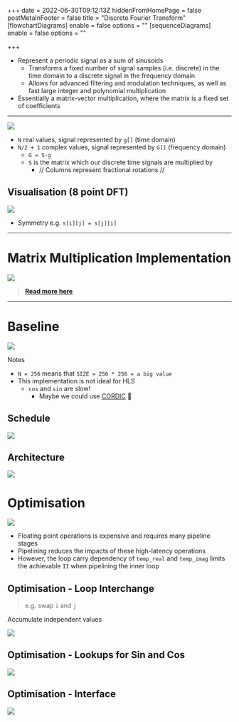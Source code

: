 +++
date = 2022-06-30T09:12:13Z
hiddenFromHomePage = false
postMetaInFooter = false
title = "Discrete Fourier Transform"
[flowchartDiagrams]
enable = false
options = ""
[sequenceDiagrams]
enable = false
options = ""

+++
* Represent a periodic signal as a sum of sinusoids
  * Transforms a fixed number of signal samples (i.e. discrete) in the time domain to a discrete signal in the frequency domain
  * Allows for advanced filtering and modulation techniques, as well as fast large integer and polynomial multiplication
* Essentially a matrix-vector multiplication, where the matrix is a fixed set of coefficients

***

![](/uploads/snipaste_2022-06-30_19-17-31.jpg)

* `N` real values, signal represented by `g[]` (time domain)
* `N/2 + 1` complex values, signal represented by `G[]` (frequency domain)
  * `G = S·g`
  * `S` is the matrix which our discrete time signals are multiplied by
    * // Columns represent fractional rotations //

## Visualisation (8 point DFT)

![](/uploads/snipaste_2022-06-30_19-26-24.jpg)

* Symmetry e.g. `s[i][j] = s[j][i]`

***

# Matrix Multiplication Implementation

![](/uploads/snipaste_2022-06-30_19-31-30.jpg)

> [**Read more here**](../../matrix-multiplication)

***

# Baseline

![](/uploads/snipaste_2022-06-30_20-13-13.jpg)

Notes

* `N = 256` means that `SIZE = 256 * 256 = a big value`
* This implementation is not ideal for HLS
  * `cos` and `sin` are slow!
    * Maybe we could use [CORDIC](../cordic) 🤔

## Schedule

![](/uploads/snipaste_2022-06-30_20-20-43.jpg)

## Architecture

![](/uploads/snipaste_2022-06-30_20-21-16.jpg)

# Optimisation

![](/uploads/snipaste_2022-06-30_20-21-56.jpg)

* Floating point operations is expensive and requires many pipeline stages
* Pipelining reduces the impacts of these high-latency operations
* However, the loop carry dependency of `temp_real` and `temp_imag` limits the achievable `II` when pipelining the inner loop

## Optimisation - Loop Interchange

> e.g. swap `i` and `j`

Accumulate independent values

![](/uploads/snipaste_2022-06-30_20-26-20.jpg)

## Optimisation - Lookups for Sin and Cos

![](/uploads/snipaste_2022-06-30_20-26-43.jpg)

## Optimisation - Interface

![](/uploads/snipaste_2022-06-30_20-27-43.jpg)